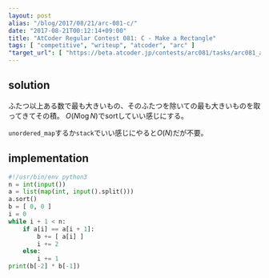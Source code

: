 ```yaml
---
layout: post
alias: "/blog/2017/08/21/arc-081-c/"
date: "2017-08-21T00:12:14+09:00"
title: "AtCoder Regular Contest 081: C - Make a Rectangle"
tags: [ "competitive", "writeup", "atcoder", "arc" ]
"target_url": [ "https://beta.atcoder.jp/contests/arc081/tasks/arc081_a" ]
---
```


## solution

ふたつ以上ある数で最も大きいもの、そのふたつを除いての最も大きいものを取ってきてその積。
$O(N \log N)$でsortしていい感じにする。

`unordered_map`するか`stack`でいい感じにやると$O(N)$だが不要。

## implementation

``` python
#!/usr/bin/env python3
n = int(input())
a = list(map(int, input().split()))
a.sort()
b = [ 0, 0 ]
i = 0
while i + 1 < n:
    if a[i] == a[i + 1]:
        b += [ a[i] ]
        i += 2
    else:
        i += 1
print(b[-2] * b[-1])
```
